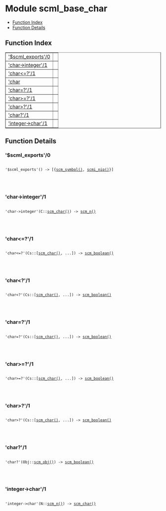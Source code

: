 

# Module scml_base_char #
* [Function Index](#index)
* [Function Details](#functions)


<a name="index"></a>

## Function Index ##


<table width="100%" border="1" cellspacing="0" cellpadding="2" summary="function index"><tr><td valign="top"><a href="#%24scml_exports-0">'$scml_exports'/0</a></td><td></td></tr><tr><td valign="top"><a href="#char-%3einteger-1">'char->integer'/1</a></td><td></td></tr><tr><td valign="top"><a href="#char%3c%3d%3f-1">'char<=?'/1</a></td><td></td></tr><tr><td valign="top"><a href="#char%3c%3f-1">'char<?'/1</a></td><td></td></tr><tr><td valign="top"><a href="#char%3d%3f-1">'char=?'/1</a></td><td></td></tr><tr><td valign="top"><a href="#char%3e%3d%3f-1">'char>=?'/1</a></td><td></td></tr><tr><td valign="top"><a href="#char%3e%3f-1">'char>?'/1</a></td><td></td></tr><tr><td valign="top"><a href="#char%3f-1">'char?'/1</a></td><td></td></tr><tr><td valign="top"><a href="#integer-%3echar-1">'integer->char'/1</a></td><td></td></tr></table>


<a name="functions"></a>

## Function Details ##

<a name="%24scml_exports-0"></a>

### '$scml_exports'/0 ###


<pre><code>
'$scml_exports'() -&gt; [{<a href="#type-scm_symbol">scm_symbol()</a>, <a href="#type-scmi_nip">scmi_nip()</a>}]
</code></pre>

<br></br>



<a name="char-%3einteger-1"></a>

### 'char->integer'/1 ###


<pre><code>
'char-&gt;integer'(C::<a href="#type-scm_char">scm_char()</a>) -&gt; <a href="#type-scm_n">scm_n()</a>
</code></pre>

<br></br>



<a name="char%3c%3d%3f-1"></a>

### 'char<=?'/1 ###


<pre><code>
'char&lt;=?'(Cs::[<a href="#type-scm_char">scm_char()</a>, ...]) -&gt; <a href="#type-scm_boolean">scm_boolean()</a>
</code></pre>

<br></br>



<a name="char%3c%3f-1"></a>

### 'char<?'/1 ###


<pre><code>
'char&lt;?'(Cs::[<a href="#type-scm_char">scm_char()</a>, ...]) -&gt; <a href="#type-scm_boolean">scm_boolean()</a>
</code></pre>

<br></br>



<a name="char%3d%3f-1"></a>

### 'char=?'/1 ###


<pre><code>
'char=?'(Cs::[<a href="#type-scm_char">scm_char()</a>, ...]) -&gt; <a href="#type-scm_boolean">scm_boolean()</a>
</code></pre>

<br></br>



<a name="char%3e%3d%3f-1"></a>

### 'char>=?'/1 ###


<pre><code>
'char&gt;=?'(Cs::[<a href="#type-scm_char">scm_char()</a>, ...]) -&gt; <a href="#type-scm_boolean">scm_boolean()</a>
</code></pre>

<br></br>



<a name="char%3e%3f-1"></a>

### 'char>?'/1 ###


<pre><code>
'char&gt;?'(Cs::[<a href="#type-scm_char">scm_char()</a>, ...]) -&gt; <a href="#type-scm_boolean">scm_boolean()</a>
</code></pre>

<br></br>



<a name="char%3f-1"></a>

### 'char?'/1 ###


<pre><code>
'char?'(Obj::<a href="#type-scm_obj">scm_obj()</a>) -&gt; <a href="#type-scm_boolean">scm_boolean()</a>
</code></pre>

<br></br>



<a name="integer-%3echar-1"></a>

### 'integer->char'/1 ###


<pre><code>
'integer-&gt;char'(N::<a href="#type-scm_n">scm_n()</a>) -&gt; <a href="#type-scm_char">scm_char()</a>
</code></pre>

<br></br>



